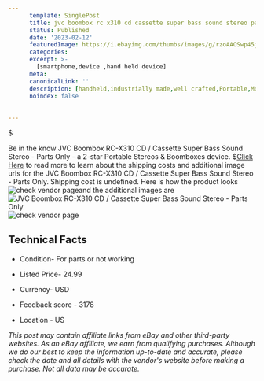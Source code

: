 ```yaml
---
      template: SinglePost
      title: jvc boombox rc x310 cd cassette super bass sound stereo parts only
      status: Published
      date: '2023-02-12'
      featuredImage: https://i.ebayimg.com/thumbs/images/g/rzoAAOSwp45jyNsJ/s-l225.jpg
      categories: 
      excerpt: >-
        [smartphone,device ,hand held device]
      meta:
      canonicalLink: ''
      description: [handheld,industrially made,well crafted,Portable,Mobile,Compact,Convenient,Lightweight,Maneuverable,Man-portable,Miniature,Carriable,Hand-held,Light,Holdable,Transportable,Mobile device,Pocket-sized,On-the-go,Wireless,Cordless,Compact size,Convenient size, smartphone,device ,hand held device]
      noindex: false
      
        
---
```

$

Be in the know JVC Boombox RC-X310 CD / Cassette Super Bass Sound Stereo - Parts Only - a 2-star Portable Stereos & Boomboxes device.
$[Click Here](https://www.ebay.com/itm/266092284050?hash=item3df4560892%3Ag%3ArzoAAOSwp45jyNsJ&mkevt=1&mkcid=1&mkrid=711-53200-19255-0&campid=%253CePNCampaignId%253E&customid=%253CreferenceId%253E&toolid=10049) to read more to learn about the shipping costs and additional image urls for the JVC Boombox RC-X310 CD / Cassette Super Bass Sound Stereo - Parts Only. Shipping cost is undefined. Here is how the product looks ![check vendor page](https://i.ebayimg.com/thumbs/images/g/rzoAAOSwp45jyNsJ/s-l225.jpg)and the additional images are![JVC Boombox RC-X310 CD / Cassette Super Bass Sound Stereo - Parts Only](https://i.ebayimg.com/images/g/rzoAAOSwp45jyNsJ/s-l1600.jpg)![check vendor page](https://origin-galleryplus.ebayimg.com/ws/web/266092284050_2_0_1/225x225.jpg,https://origin-galleryplus.ebayimg.com/ws/web/266092284050_3_0_1/225x225.jpg)



 ## Technical Facts 



     
      

 - Condition- For parts or not working 


      

 - Listed Price- 24.99 


      

 - Currency- USD 


      

 - Feedback score - 3178 


      

 - Location - US 


      
      

 *_This post may contain affiliate links from eBay and other third-party websites. As an eBay affiliate, we earn from qualifying purchases. Although we do our best to keep the information up-to-date and accurate, please check the date and all details with the vendor's website before making a purchase. Not all data may be accurate._*






